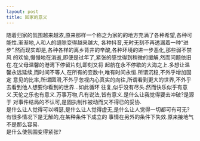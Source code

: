 ```yaml
---
layout: post
title: 回家的意义
---
```

随着归家的氛围越来越浓,原来那样一个称之为家的的地方充满了各种希望,各种可能性.渐渐地,人和人的缝隙变得越来越大,
各种抖音,无时无刻不再透漏着一种“进步”.然而现实却是,各种各样的离乡背井的辛酸,各种环境的进一步恶化,那些弱不禁风
的欢愉,慢慢地在消逝,即便是过年了,紧张的感觉得到稍微的缓解,然而问题依旧在.在父母温馨的港湾下停留片刻,即刻又将
起航在永不停歇的大海之上.多想让温馨永远延续,而时间不等人,在所有的变数中,唯有时间永恒.所谓沉稳,不外乎增加固定
意见的比率,所谓圆滑,不外乎忽视内心真实的向往,所谓看到更大的世界,不外乎去看到他人想要你看到的世界...如此循环
往复,似乎没有尽头.然而快乐似乎有意义.天伦之乐也有意义.万事万物,凡有说法,皆有意义.是什么让我觉得要去冲破?是源于
对事件结局的不认可,是固执制作被动而又不得已的妥协.  
是什么让人觉得可以嘚瑟,是什么让人觉得虚无,是什么让人觉得一切都可有可无?有很多情况下是无解的,在某种条件下成立的
事情在另外的条件下失效.原来接地气不是那么容易.  
是什么使氛围变得紧张?

